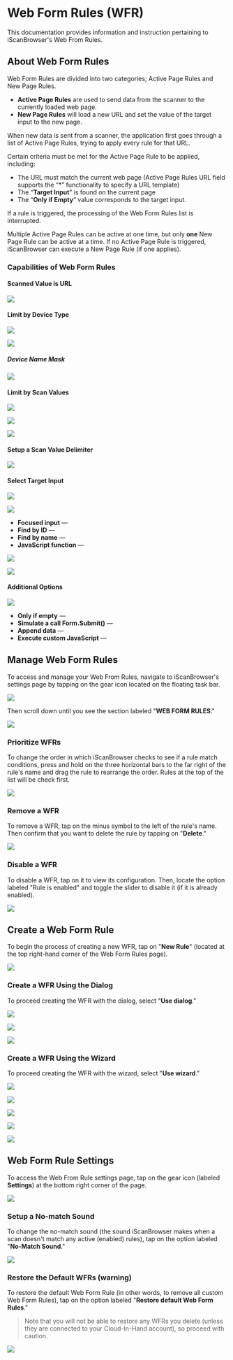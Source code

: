 # Web Form Rules (WFR)

This documentation provides information and instruction pertaining to iScanBrowser's Web From Rules.


## About Web Form Rules
Web Form Rules are divided into two categories; Active Page Rules and New Page Rules. 
- **Active Page Rules** are used to send data from the scanner to the currently loaded web page. 
- **New Page Rules** will load a new URL and set the value of the target input to the new page. 

When new data is sent from a scanner, the application first goes through a list of Active Page Rules, trying to apply every rule for that URL.

Certain criteria must be met for the Active Page Rule to be applied, including:
- The URL must match the current web page (Active Page Rules URL field supports the “*” functionality to specify a URL template)
- The “**Target Input**” is found on the current page
- The “**Only if Empty**” value corresponds to the target input. 

If a rule is triggered, the processing of the Web Form Rules list is interrupted. 

Multiple Active Page Rules can be active at one time, but only **one** New Page Rule can be active at a time. If no Active Page Rule is triggered, iScanBrowser can execute a New Page Rule (if one applies). 

<!-- ### Methods
#### Scan

![](https://i.imgur.com/uuncQzS.png)

#### Prompt

![](https://i.imgur.com/F8zAYql.png)


#### PDF 417

![](https://i.imgur.com/BfE0sCw.png) -->

### Capabilities of Web Form Rules
#### Scanned Value is URL

![](https://i.imgur.com/LBMlxoP.png)

#### Limit by Device Type

![](https://i.imgur.com/1HZ99Vf.png)

![](https://i.imgur.com/R4QyiFe.png)


##### Device Name Mask

![](https://i.imgur.com/plpCc0j.png)

#### Limit by Scan Values

![](https://i.imgur.com/QrDyX1j.png)

![](https://i.imgur.com/roZrO0W.png)

![](https://i.imgur.com/sVAYVCP.png)

#### Setup a Scan Value Delimiter

![](https://i.imgur.com/dtOQSiM.png)

#### Select Target Input

![](https://i.imgur.com/r8qEz6A.png)

![](https://i.imgur.com/lACllcD.png)

  - **Focused input** —  
  - **Find by ID** —  
  - **Find by name** —  
  - **JavaScript function** —  

![](https://i.imgur.com/xK3Ml55.png)

![](https://i.imgur.com/iCd6QX6.png)
  
#### Additional Options

![](https://i.imgur.com/nFlYSlV.png)

  - **Only if empty** —  
  - **Simulate a call Form.Submit()** —  
  - **Append data** —  
  - **Execute custom JavaScript** —  


## Manage Web Form Rules
To access and manage your Web From Rules, navigate to iScanBrowser's settings page by tapping on the gear icon located on the floating task bar.

![](https://i.imgur.com/uLWqq8W.png)

Then scroll down until you see the section labeled "**WEB FORM RULES**."

![](https://i.imgur.com/ezYUTj8.png)

### Prioritize WFRs
To change the order in which iScanBrowser checks to see if a rule match conditions, press and hold on the three horizontal bars to the far right of the rule's name and drag the rule to rearrange the order. Rules at the top of the list will be check first.

![](https://i.imgur.com/4KrcRI6.png)

### Remove a WFR
To remove a WFR, tap on the minus symbol to the left of the rule's name. Then confirm that you want to delete the rule by tapping on "**Delete**."

![](https://i.imgur.com/RLzC6tL.png)

### Disable a WFR
To disable a WFR, tap on it to view its configuration. Then, locate the option labeled "Rule is enabled" and toggle the slider to disable it (if it is already enabled).

![](https://i.imgur.com/aohZpXk.png)
## Create a Web Form Rule 
To begin the process of creating a new WFR, tap on "**New Rule**" (located at the top right-hand corner of the Web Form Rules page).

![](https://i.imgur.com/x33SaHb.png)

### Create a WFR Using the Dialog
To proceed creating the WFR with the dialog, select "**Use dialog**."

![](https://i.imgur.com/7AVUxNU.png)

![](https://i.imgur.com/7gLlqQz.png)

![](https://i.imgur.com/9Nkdv4K.png)

### Create a WFR Using the Wizard
To proceed creating the WFR with the wizard, select "**Use wizard**."

![](https://i.imgur.com/rPhiydP.png)

![](https://i.imgur.com/xlAYxUy.png)

![](https://i.imgur.com/gb4JfEG.png)

![](https://i.imgur.com/RLB6bXy.png)

![](https://i.imgur.com/xbY1G2a.png)


## Web Form Rule Settings
To access the Web From Rule settings page, tap on the gear icon (labeled **Settings**) at the bottom right corner of the page.

![](https://i.imgur.com/8aSebQY.png)
### Setup a No-match Sound
To change the no-match sound (the sound iScanBrowser makes when a scan doesn't match any active (enabled) rules), tap on the option labeled "**No-Match Sound**."

![](https://i.imgur.com/FAmhtyo.png)

### Restore the Default WFRs (warning)
To restore the default Web Form Rule (in other words, to remove all custom Web Form Rules), tap on the option labeled "**Restore default Web Form Rules**." 

> Note that you will not be able to restore any WFRs you delete (unless they are connected to your Cloud-In-Hand account), so proceed with caution.

![](https://i.imgur.com/0t5jSaL.png)

